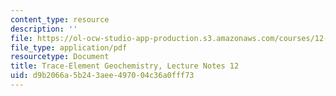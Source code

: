 ```yaml
---
content_type: resource
description: ''
file: https://ol-ocw-studio-app-production.s3.amazonaws.com/courses/12-479-trace-element-geochemistry-spring-2013/d9b2066a5b243aee497004c36a0fff73_MIT12_479S13_lec12.pdf
file_type: application/pdf
resourcetype: Document
title: Trace-Element Geochemistry, Lecture Notes 12
uid: d9b2066a-5b24-3aee-4970-04c36a0fff73
---
```

